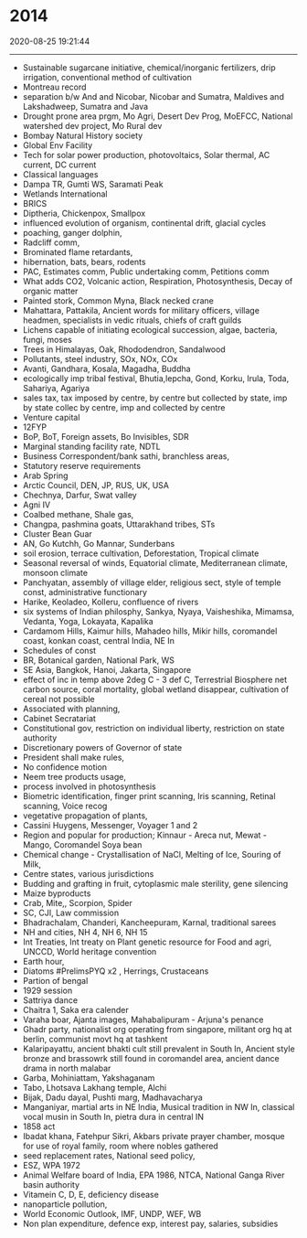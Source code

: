 # 2014

2020-08-25 19:21:44

---

- Sustainable sugarcane initiative, chemical/inorganic fertilizers, drip irrigation, conventional method of cultivation
- Montreau record
- separation b/w And and Nicobar, Nicobar and Sumatra, Maldives and Lakshadweep, Sumatra and Java
- Drought prone area prgm, Mo Agri, Desert Dev Prog, MoEFCC, National watershed dev project, Mo Rural dev
- Bombay Natural History society
- Global Env Facility
- Tech for solar power production, photovoltaics, Solar thermal, AC current, DC current
- Classical languages
- Dampa TR, Gumti WS, Saramati Peak
- Wetlands International
- BRICS
- Diptheria, Chickenpox, Smallpox
- influenced evolution of organism, continental drift, glacial cycles
- poaching, ganger dolphin,
- Radcliff comm,
- Brominated flame retardants,
- hibernation, bats, bears, rodents
- PAC, Estimates comm, Public undertaking comm, Petitions comm
- What adds CO2, Volcanic action, Respiration, Photosynthesis, Decay of organic matter
- Painted stork, Common Myna, Black necked crane
- Mahattara, Pattakila, Ancient words for military officers, village headmen, specialists in vedic rituals, chiefs of craft guilds
- Lichens capable of initiating ecological succession, algae, bacteria, fungi, moses
- Trees in Himalayas, Oak, Rhododendron, Sandalwood
- Pollutants, steel industry, SOx, NOx, COx
- Avanti, Gandhara, Kosala, Magadha, Buddha
- ecologically imp tribal festival, Bhutia,lepcha, Gond, Korku, Irula, Toda, Sahariya, Agariya
- sales tax, tax imposed by centre, by centre but collected by state, imp by state collec by centre, imp and collected by centre
- Venture capital
- 12FYP
- BoP, BoT, Foreign assets, Bo Invisibles, SDR
- Marginal standing facility rate, NDTL
- Business Correspondent/bank sathi, branchless areas,
- Statutory reserve requirements
- Arab Spring
- Arctic Council, DEN, JP, RUS, UK, USA
- Chechnya, Darfur, Swat valley
- Agni IV
- Coalbed methane, Shale gas,
- Changpa, pashmina goats, Uttarakhand tribes, STs
- Cluster Bean Guar
- AN, Go Kutchh, Go Mannar, Sunderbans
- soil erosion, terrace cultivation, Deforestation, Tropical climate
- Seasonal reversal of winds, Equatorial climate, Mediterranean climate, monsoon climate
- Panchyatan, assembly of village elder, religious sect, style of temple const, administrative functionary
- Harike, Keoladeo, Kolleru, confluence of rivers
- six systems of Indian philosphy, Sankya, Nyaya, Vaisheshika, Mimamsa, Vedanta, Yoga, Lokayata, Kapalika
- Cardamom Hills, Kaimur hills, Mahadeo hills, Mikir hills, coromandel coast, konkan coast, central India, NE In
- Schedules of const
- BR, Botanical garden, National Park, WS
- SE Asia, Bangkok, Hanoi, Jakarta, Singapore
- effect of inc in temp above 2deg C - 3 def C, Terrestrial Biosphere net carbon source, coral mortality, global wetland disappear, cultivation of cereal not possible
- Associated with planning,
- Cabinet Secratariat
- Constitutional gov, restriction on individual liberty, restriction on state authority
- Discretionary powers of Governor of state
- President shall make rules,
- No confidence motion
- Neem tree products usage,
- process involved in photosynthesis
- Biometric identification, finger print scanning, Iris scanning, Retinal scanning, Voice recog
- vegetative propagation of plants,
- Cassini Huygens, Messenger, Voyager 1 and 2
- Region and popular for production; Kinnaur - Areca nut, Mewat - Mango, Coromandel Soya bean
- Chemical change - Crystallisation of NaCl, Melting of Ice, Souring of Milk,
- Centre states, various jurisdictions
- Budding and grafting in fruit, cytoplasmic male sterility, gene silencing
- Maize byproducts
- Crab, Mite,, Scorpion, Spider
- SC, CJI, Law commission
- Bhadrachalam, Chanderi, Kancheepuram, Karnal, traditional sarees
- NH and cities, NH 4, NH 6, NH 15
- Int Treaties, Int treaty on Plant genetic resource for Food and agri, UNCCD, World heritage convention
- Earth hour,
- Diatoms #PrelimsPYQ x2 , Herrings, Crustaceans
- Partion of bengal
- 1929 session
- Sattriya dance
- Chaitra 1, Saka era calender
- Varaha boar, Ajanta images, Mahabalipuram - Arjuna's penance
- Ghadr party, nationalist org operating from singapore, militant org hq at berlin, communist movt hq at tashkent
- Kalaripayattu, ancient bhakti cult still prevalent in South In, Ancient style bronze and brassowrk still found in coromandel area, ancient dance drama in north malabar
- Garba, Mohiniattam, Yakshaganam
- Tabo, Lhotsava Lakhang temple, Alchi
- Bijak, Dadu dayal, Pushti marg, Madhavacharya
- Manganiyar, martial arts in NE India, Musical tradition in NW In, classical vocal musin in South In, pietra dura in central IN
- 1858 act
- Ibadat khana, Fatehpur Sikri, Akbars private prayer chamber, mosque for use of royal family, room where nobles gathered
- seed replacement rates, National seed policy,
- ESZ, WPA 1972
- Animal Welfare board of India, EPA 1986, NTCA, National Ganga River basin authority
- Vitamein C, D, E, deficiency disease
- nanoparticle pollution,
- World Economic Outlook, IMF, UNDP, WEF, WB
- Non plan expenditure, defence exp, interest pay, salaries, subsidies
